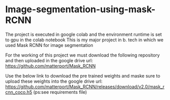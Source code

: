 # Image-segmentation-using-mask-RCNN
The project is executed in google colab and the environment runtime is set to gpu in the colab notebook
This is my major project in b. tech in which we used Mask RCNN for image segmentation


For the working of this project we must download the following repository and then uploaded in the google drive
url: https://github.com/matterport/Mask_RCNN


Use the below link to download the pre trained weights and maske sure to upload these weights into the google drive
url: 
https://github.com/matterport/Mask_RCNN/releases/download/v2.0/mask_rcnn_coco.h5
(ps:see requirements file)
